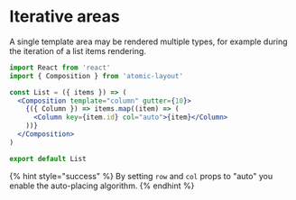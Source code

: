 # Iterative areas

A single template area may be rendered multiple types, for example during the iteration of a list items rendering.

```jsx
import React from 'react'
import { Composition } from 'atomic-layout'

const List = ({ items }) => (
  <Composition template="column" gutter={10}>
    {({ Column }) => items.map((item) => (
      <Column key={item.id} col="auto">{item}</Column> 
    ))}
  </Composition>
)

export default List
```

{% hint style="success" %}
By setting `row` and `col` props to "auto" you enable the auto-placing algorithm.
{% endhint %}



